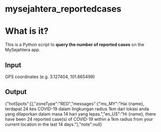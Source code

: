 # mysejahtera_reportedcases

# What is it?
This is a Python script to **query the number of reported cases** on the MySejahtera app.

## Input
GPS coordinates (e.g. 3.127404, 101.665499)

## Output
{"hotSpots":[],"zoneType":"RED","messages":{"ms_MY":"Hai {name}, terdapat 24 kes COVID-19 dalam lingkungan radius 1km dari lokasi anda yang dilaporkan dalam masa 14 hari yang lepas.","en_US":"Hi {name}, there have been 24 reported case(s) of COVID-19 within a 1km radius from your current location in the last 14 days."},"note":null}

